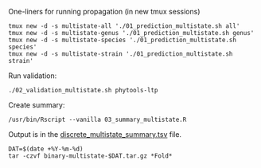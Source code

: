 
One-liners for running propagation (in new tmux sessions)

```
tmux new -d -s multistate-all './01_prediction_multistate.sh all'
tmux new -d -s multistate-genus './01_prediction_multistate.sh genus'
tmux new -d -s multistate-species './01_prediction_multistate.sh species'
tmux new -d -s multistate-strain './01_prediction_multistate.sh strain'
```
Run validation:

```
./02_validation_multistate.sh phytools-ltp
```

Create summary:

```
/usr/bin/Rscript --vanilla 03_summary_multistate.R
```

Output is in the [discrete_multistate_summary.tsv](./discrete_multistate_summary.tsv) file.

```
DAT=$(date +%Y-%m-%d)
tar -czvf binary-multistate-$DAT.tar.gz *Fold*
```
